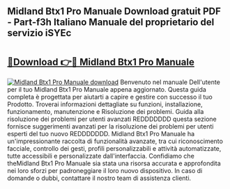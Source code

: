 ## Midland Btx1 Pro Manuale Download gratuit PDF - Part-f3h Italiano Manuale del proprietario del servizio iSYEc

# <h2><a href="http://dfdmos.blite.top/?on=Midland+Btx1+Pro+Manuale">🔗Download 👉🔴 Midland Btx1 Pro Manuale</a></h2>

[![Midland Btx1 Pro Manuale download](https://i.imgur.com/lujVjoI.png)](http://dfdmos.blite.top/?on=Midland+Btx1+Pro+Manuale)
Benvenuto nel manuale Dell'utente per il tuo Midland Btx1 Pro Manuale appena aggiornato. Questa guida completa è progettata per aiutarti a capire e gestire con successo il tuo Prodotto. Troverai informazioni dettagliate su funzioni, installazione, funzionamento, manutenzione e Risoluzione dei problemi. Guida alla risoluzione dei problemi per utenti avanzati REDDDDDDD questa sezione fornisce suggerimenti avanzati per la risoluzione dei problemi per utenti esperti del tuo nuovo REDDDDDDD. Midland Btx1 Pro Manuale ha un'impressionante raccolta di funzionalità avanzate, tra cui riconoscimento facciale, controllo dei gesti, profili personalizzabili e attività automatizzate, tutte accessibili e personalizzate dall'interfaccia. Confidiamo che theMidland Btx1 Pro Manuale sia stata una risorsa accurata e approfondita nei loro sforzi per padroneggiare il loro nuovo dispositivo. In caso di domande o dubbi, contattare il nostro team di assistenza clienti.

